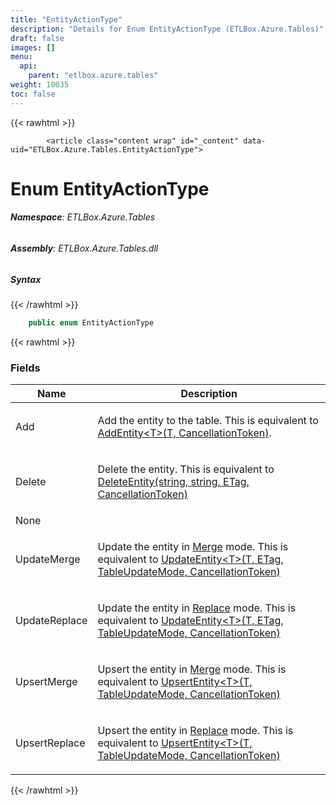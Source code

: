 ```yaml
---
title: "EntityActionType"
description: "Details for Enum EntityActionType (ETLBox.Azure.Tables)"
draft: false
images: []
menu:
  api:
    parent: "etlbox.azure.tables"
weight: 10035
toc: false
---
```


{{< rawhtml >}}

            <article class="content wrap" id="_content" data-uid="ETLBox.Azure.Tables.EntityActionType">
  <h1 id="ETLBox_Azure_Tables_EntityActionType" data-uid="ETLBox.Azure.Tables.EntityActionType" class="text-break">Enum EntityActionType
</h1>
  <div class="markdown level0 summary"></div>
  <div class="markdown level0 conceptual"></div>
<h6><strong>Namespace</strong>: ETLBox.Azure.Tables</h6>
  <h6><strong>Assembly</strong>: ETLBox.Azure.Tables.dll</h6>
  <h5 id="ETLBox_Azure_Tables_EntityActionType_syntax">Syntax</h5>
{{< /rawhtml >}}

```C#
    public enum EntityActionType
```

{{< rawhtml >}}
  <h3 id="fields">Fields
</h3>
  <table class="table table-bordered table-condensed">
    <thead>
      <tr>
        <th>Name</th>
        <th>Description</th>
      </tr>
    <thead>
    <tbody>
      <tr>
        <td id="ETLBox_Azure_Tables_EntityActionType_Add">Add</td>
        <td><p>Add the entity to the table. This is equivalent to <a class="xref" href="https://learn.microsoft.com/dotnet/api/azure.data.tables.tableclient.addentity">AddEntity&lt;T&gt;(T, CancellationToken)</a>.</p>
</td>
      </tr>
      <tr>
        <td id="ETLBox_Azure_Tables_EntityActionType_Delete">Delete</td>
        <td><p>Delete the entity. This is equivalent to <a class="xref" href="https://learn.microsoft.com/dotnet/api/azure.data.tables.tableclient.deleteentity">DeleteEntity(string, string, ETag, CancellationToken)</a></p>
</td>
      </tr>
      <tr>
        <td id="ETLBox_Azure_Tables_EntityActionType_None">None</td>
        <td></td>
      </tr>
      <tr>
        <td id="ETLBox_Azure_Tables_EntityActionType_UpdateMerge">UpdateMerge</td>
        <td><p>Update the entity in <a class="xref" href="https://learn.microsoft.com/dotnet/api/azure.data.tables.tableupdatemode#azure-data-tables-tableupdatemode-merge">Merge</a> mode. This is equivalent to <a class="xref" href="https://learn.microsoft.com/dotnet/api/azure.data.tables.tableclient.updateentity">UpdateEntity&lt;T&gt;(T, ETag, TableUpdateMode, CancellationToken)</a></p>
</td>
      </tr>
      <tr>
        <td id="ETLBox_Azure_Tables_EntityActionType_UpdateReplace">UpdateReplace</td>
        <td><p>Update the entity in <a class="xref" href="https://learn.microsoft.com/dotnet/api/azure.data.tables.tableupdatemode#azure-data-tables-tableupdatemode-replace">Replace</a> mode. This is equivalent to <a class="xref" href="https://learn.microsoft.com/dotnet/api/azure.data.tables.tableclient.updateentity">UpdateEntity&lt;T&gt;(T, ETag, TableUpdateMode, CancellationToken)</a></p>
</td>
      </tr>
      <tr>
        <td id="ETLBox_Azure_Tables_EntityActionType_UpsertMerge">UpsertMerge</td>
        <td><p>Upsert the entity in <a class="xref" href="https://learn.microsoft.com/dotnet/api/azure.data.tables.tableupdatemode#azure-data-tables-tableupdatemode-merge">Merge</a> mode. This is equivalent to <a class="xref" href="https://learn.microsoft.com/dotnet/api/azure.data.tables.tableclient.upsertentity">UpsertEntity&lt;T&gt;(T, TableUpdateMode, CancellationToken)</a></p>
</td>
      </tr>
      <tr>
        <td id="ETLBox_Azure_Tables_EntityActionType_UpsertReplace">UpsertReplace</td>
        <td><p>Upsert the entity in <a class="xref" href="https://learn.microsoft.com/dotnet/api/azure.data.tables.tableupdatemode#azure-data-tables-tableupdatemode-replace">Replace</a> mode. This is equivalent to <a class="xref" href="https://learn.microsoft.com/dotnet/api/azure.data.tables.tableclient.upsertentity">UpsertEntity&lt;T&gt;(T, TableUpdateMode, CancellationToken)</a></p>
</td>
      </tr>
    </tbody>
  </thead></thead></table>

{{< /rawhtml >}}
